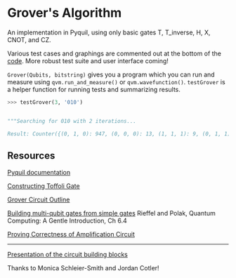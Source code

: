 # Grover's Algorithm

An implementation in Pyquil, using only basic gates T, T_inverse, H, X, CNOT, and CZ.

Various test cases and graphings are commented out at the bottom of the [code](grover.py). More robust test suite and user interface coming!

`Grover(Qubits, bitstring)` gives you a program which you can run and measure using `qvm.run_and_measure()` or `qvm.wavefunction()`. `testGrover` is a helper function for running tests and summarizing results.


```python
>>> testGrover(3, '010')


"""Searching for 010 with 2 iterations...

Result: Counter({(0, 1, 0): 947, (0, 0, 0): 13, (1, 1, 1): 9, (0, 1, 1): 9, (0, 0, 1): 6, (1, 1, 0): 6, (1, 0, 1): 5, (1, 0, 0): 5})"""
```


## Resources

[Pyquil documentation](http://docs.rigetti.com/en/latest/index.html)

[Constructing Toffoli Gate](https://quantumexperience.ng.bluemix.net/proxy/tutorial/full-user-guide/004-Quantum_Algorithms/061-Basic_Circuit_Identities_and_Larger_Circuits.html)

[Grover Circuit Outline](https://www.nature.com/articles/s41467-017-01904-7)

[Building multi-qubit gates from simple gates](https://www.amazon.com/Quantum-Computing-Introduction-Engineering-Computation/dp/0262526670) Rieffel and Polak, Quantum Computing: A Gentle Introduction, Ch 6.4

[Proving Correctness of Amplification Circuit](https://www.cs.cmu.edu/~odonnell/quantum15/lecture04.pdf)


---

[Presentation of the circuit building blocks](https://docs.google.com/presentation/d/1F_vSeDQtoX7h4MHu0wlFe094_97QFWFNxOvz74-Wlx4/edit?usp=sharing)

Thanks to Monica Schleier-Smith and Jordan Cotler!